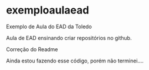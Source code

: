 # exemploaulaead
Exemplo de Aula do EAD da Toledo

Aula de EAD ensinando criar repositórios no github.

Correção do Readme


Ainda estou fazendo esse código, porém não terminei....
